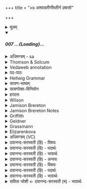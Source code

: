 +++
title = "०७ अश्वावतीर्गोमतीर्न उषासो"

+++
<details><summary>मूलम्</summary>

अश्वा॑वती॒र्गोम॑तीर्न उ॒षासो॑ वी॒रव॑ती॒स्सद॑मुच्छन्तु भ॒द्राः ।  
घृ॒तन्दुहा॑ना वि॒श्वत॒ᳶ प्रपी॑ना यू॒यं पा॑त स्व॒स्तिभि॒स्सदा॑ नः ॥ (१५)
</details>
<div class="js_include" includetitle="false" newlevelforh1="5" unfilled url="/vedAH_Rk/shAkalam/saMhitA/sarvASh_TIkAH/07/041/07_ashvAvatIrgomatIrna_uShAso.md">
<details open><summary><h5>007 ...{Loading}...</h5></summary>
<details><summary>अधिमन्त्रम् - sa</summary>

- देवता - उषाः
- ऋषिः - वसिष्ठः
- छन्दः - त्रिष्टुप्
</details>
<details><summary>Thomson & Solcum</summary>

अ᳓श्वावतीर् गो᳓मतीर् न उषा᳓सो  
वीर᳓वतीः स᳓दम् उछन्तु भद्राः᳓  
घृतं᳓ दु᳓हाना विश्व᳓तः प्र᳓पीता  
यूय᳓म् पात सुअस्ति᳓भिः स᳓दा नः
</details>
<details><summary>Vedaweb annotation</summary>

_________
**Strata**  
Cretic

_________
**Pāda-label**  
genre M  
genre M  
genre M  
genre M;; repeated line
_________
**Morph**  
áśvāvatīḥ ← áśvāvant- (nominal stem)  
{case:NOM, gender:F, number:PL}

gómatīḥ ← gómant- (nominal stem)  
{case:NOM, gender:F, number:PL}

naḥ ← ahám (pronoun)  
{case:ACC, number:PL}

uṣā́saḥ ← uṣás- (nominal stem)  
{case:NOM, gender:F, number:PL}

bhadrā́ḥ ← bhadrá- (nominal stem)  
{case:NOM, gender:F, number:PL}

sádam ← sádam (invariable)  
{}

uchantu ← √vas- 1 (root)  
{number:PL, person:3, mood:IMP, tense:PRS, voice:ACT}

vīrávatīḥ ← vīrávant- (nominal stem)  
{case:NOM, gender:F, number:PL}

dúhānāḥ ← √duh- (root)  
{case:NOM, gender:F, number:PL, tense:PRS, voice:MED}

ghr̥tám ← ghr̥tá- (nominal stem)  
{case:NOM, gender:N, number:SG}

prápītāḥ ← √pī- 1 (root)  
{case:NOM, gender:F, number:PL, non-finite:PPP}

viśvátas ← viśvátas (invariable)  
{}

naḥ ← ahám (pronoun)  
{case:ACC, number:PL}

pāta ← √pā- 1 (root)  
{number:PL, person:2, mood:IMP, tense:PRS, voice:ACT}

sádā ← sádā (invariable)  
{}

svastíbhiḥ ← svastí- (nominal stem)  
{case:INS, gender:M, number:PL}

yūyám ← tvám (pronoun)  
{case:NOM, number:PL}

</details>
<details><summary>पद-पाठः</summary>

अश्व॑ऽवतीः । गोऽम॑तीः । नः॒ । उ॒षसः॑ । वी॒रऽव॑तीः । सद॑म् । उ॒च्छ॒न्तु॒ । भ॒द्राः ।  
घृ॒तम् । दुहा॑नाः । वि॒श्वतः॑ । प्रऽपी॑ताः । यू॒यम् । पा॒त॒ । स्व॒स्तिऽभिः॑ । सदा॑ । नः॒ ॥
</details>
<details><summary>Hellwig Grammar</summary>

-   *aśvāvatīr* ← *aśvāvatīḥ* ← *aśvāvat*
- \[noun\], nominative, plural, feminine
- “rich in horses.”

_________

- *gomatīr* ← *gomatīḥ* ← *gomat*
- \[noun\], nominative, plural, feminine
- “rich in cattle; bovine.”

_________

- *na* ← *naḥ* ← *mad*
- \[noun\], dative, plural
- “I; mine.”

_________

- *uṣāso* ← *uṣāsaḥ* ← *uṣas*
- \[noun\], nominative, plural, feminine
- “Ushas; dawn; uṣas \[word\]; morning.”

_________

- *vīravatīḥ* ← *vīravat*
- \[noun\], nominative, plural, feminine
- “rich in men.”

_________

- *sadam*
- \[adverb\]
- “always.”

_________

- *ucchantu* ← *vas*
- \[verb\], plural, Present imperative
- “dawn; shine.”

_________

- *bhadrāḥ* ← *bhadra*
- \[noun\], nominative, plural, feminine
- “auspicious; lovely; good; happy; bhadra \[word\]; lucky;
    fine-looking; beautiful.”

_________

- *ghṛtaṃ* ← *ghṛtam* ← *ghṛta*
- \[noun\], accusative, singular, neuter
- “ghee; fat.”

_________

- *duhānā* ← *duhānāḥ* ← *duh*
- \[verb noun\], nominative, plural
- “milk.”

_________

- *viśvataḥ* ← *viśvatas*
- \[adverb\]
- “everywhere; around; about.”

_________

- *prapītā* ← *prapītāḥ* ← *prapā* ← *√pā*
- \[verb noun\], nominative, plural
- “drink.”

_________

- *yūyam* ← *tvad*
- \[noun\], nominative, plural
- “you.”

_________

- *pāta* ← *pā*
- \[verb\], plural, Present imperative
- “protect; govern.”

_________

- *svastibhiḥ* ← *svasti*
- \[noun\], instrumental, plural, feminine
- “prosperity; well-being; fortune; benediction; svasti \[word\];
    well; luck.”

_________

- *sadā*
- \[adverb\]
- “always; continually; always; perpetually.”

_________

- *naḥ* ← *mad*
- \[noun\], accusative, plural
- “I; mine.”

_________

</details>
<details><summary>सायण-भाष्यम्</summary>

**भद्राः** भजनीयाः **उषसः** उषोदेवताः **अश्वावतीः** अश्ववत्योऽश्वसहिताः सत्यः **गोमतीः** गोमत्यश्च **वीरवतीः** वीरवत्यः पुत्रादिजनोपेताश्च भवन्त्यः **नः** अस्मभ्यं **सदं** सर्वदा **उच्छन्तु** व्युच्छन्तु नैशं तमो विवासयन्तु । कीदृश्यः। **घृतम्** उदकं **दुहानाः** सिञ्चन्त्यः **विश्वतः** सर्वैर्गुणैः **प्रपीताः** प्रवृद्धाः । एवंभूता उषसस्तम उच्छन्तु । अस्मिन् सूक्ते प्रतिपादिता हे सर्वे देवाः **यूयं** **नः** अस्मान् **सदा** सर्वदा **स्वस्तिभिः** कल्याणैः **पात** पालयत ॥ ॥ ८ ॥
________________
अश्वावतीः बहुभिगोभिर्युक्ताः वीरवतीः पुत्रपौत्रादिभिर्वीरैर्युक्ताः भद्राः कल्याणरूपाः घृतं दुहाना घृतक्षीरादिद्रव्याणि संपादयन्त्यः विश्वतः प्रपीनाः सर्वमपि जगप्रकर्षेणाप्याययन्त्यः उषासः यथोक्तगुणविशिष्टा उषःकालदेवता भगस्य प्रसादात् सदं सदनं कर्मानुष्ठानस्थानं प्रत्युच्छन्तु प्रभातं कुर्वन्तु । हे उषासः यूयं स्वस्तिभिः क्षेमरूपैः फलप्रदानैः नः अस्मान् पात रक्षत ॥
</details>
<details><summary>सायणोक्त-विनियोगः</summary>

23अथ हविष एव विकल्पिता याज्यामाह ।
</details>
<details><summary>हरदत्तः</summary>

उत्तरा ऋक् वैश्वदेवी - अश्वावतीरिति ॥ **उषासः** उषसः अश्ववत्यः **गोमत्यः** वीरवत्यश्च भूत्वा **उच्छन्तु** व्युच्छन्तु व्युष्टा भवन्तु **सदं** सदा नित्यमित्यर्थः । **घृतं**, उपलक्षणमेतत् “क्षीरं सर्पिः मधूदकम्” इत्यादि **दुहानाः विश्वतः** सर्वतः **प्रपीनाः** प्रवृद्धाः ये अस्मिन्सूक्ते निर्दिष्टाः अग्न्यादयः ते **यूयं** नः अस्मान् **स्वस्तिभिः सदा पात** रक्षत ॥
</details>
<details><summary>Wilson</summary>

_________
**English translation:**  

“{Text is missing}”
</details>
<details><summary>Jamison Brereton</summary>

Let the Dawns, accompanied by horses, by cows, by heroes, dawn always  auspicious for us,  
milking out ghee on all sides, teeming. – Do you protect us always with  your blessings.
</details>
<details><summary>Jamison Brereton Notes</summary>

Though this vs. is also found, better situated, in a Dawn hymn (VII.80.3) and is quite possibly extrahymnic here, the emphasis on the valuable goods, esp.

livestock, that the Dawns bring, to distribute as dakṣinā, well fits the hope for a good portion that characterizes the rest of the hymn. Note esp. that in 3cd we hope to be propagated with cows and horses (góbhir áśvaiḥ) and to become possessed of men (nṛvántaḥ), matched here by the entities by which the Dawns are accompanied: áśvāvatīr gómatīḥ … vīrávatīḥ.
</details>
<details><summary>Griffith</summary>

May blessed Mornings dawn on us for ever, with wealth of kine, of horses, and of heroes,  
     Streaming with all abundance, pouring fatness. Preserve us evermore, ye Gods, with blessings.
</details>
<details><summary>Geldner</summary>

Rossereich, rinderreich, söhnereich, glückbringend mögen uns immerdar die Usas´ aufleuchten, allenthalben Schmalz als Milch gebend, strotzend.-Behütet uns immerdar mit eurem Segen!
</details>
<details><summary>Grassmann</summary>

Stets mögen uns die Morgenröthen leuchten die schönen, reich an Rossen, Rindern, Helden, Von Fette triefend, stets von Nahrung schwellend, ihr Götter schützt uns stets mit eurem Segen.
</details>
<details><summary>Elizarenkova</summary>

Богатые конями, богатые коровами, богатые мужами,  
Пусть всегда для нас зажигаются утренние зори, благодатные,  
Доясь жиром, набухшие!  
Защищайте вы нас всегда своими милостями!
</details>
<details><summary>अधिमन्त्रम् (VC)</summary>

- उषाः
- वसिष्ठः
- निचृत्त्रिष्टुप्
- धैवतः
</details>
<details><summary>दयानन्द-सरस्वती (हि) - विषयः</summary>

फिर विदुषी स्त्री क्या करें, इस विषय को अगले मन्त्र में कहते हैं ॥
</details>
<details><summary>दयानन्द-सरस्वती (हि) - पदार्थः</summary>

पदार्थान्वयभाषाः -  हे पढ़ाने और उपदेश करनेवाली पण्डिता स्त्रियो ! तुम (उषसः) प्रभात वेला सी शोभती हुई (अश्वावतीः) जिन के समीप बड़े-बड़े पदार्थ विद्यमान (गोमतीः) वा किरणें विद्यमान (वीरवतीः) वा वीर विद्यमान (भद्राः) जो कल्याण करने (प्रपीताः) उत्तमता से बढ़ाने और (विश्वतः) सब ओर से (घृतम्) जल को (दुहानाः) पूरा करती हुईं आप (नः) हमारे (सदम्) स्थान को (उच्छन्तु) सेवो वह (यूयम्) तुम (स्वस्तिभिः) सुखों से (नः) हम लोगों की (सदा) सर्वदैव (पात) रक्षा कीजिये ॥७॥
</details>
<details><summary>दयानन्द-सरस्वती (हि) - भावार्थः</summary>

भावार्थभाषाः -  इस मन्त्र में वाचकलुप्तोपमालङ्कार है । जैसे प्रभात वेला सब निद्रा में ठहरे हुए मरे हुए जैसों को चैतन्य करा कर्मों में युक्त कराती हैं, वैसे ही होती हुईं विदुषी स्त्रियाँ सब अविद्या निद्रास्थ स्त्रियों को पढ़ाने और उपदेश करने से अच्छे काम में प्रवृत्त करावें ॥७॥ इस सूक्त में मनुष्यों की दिनचर्य्या का प्रतिपादन होने से इस सूक्त के अर्थ की इससे पूर्व सूक्त के अर्थ के साथ सङ्गति जाननी चाहिये ॥ यह इकतालीसवाँ सूक्त और आठवाँ वर्ग समाप्त हुआ ॥
</details>
<details><summary>दयानन्द-सरस्वती (हि) - अन्वयः</summary>

अन्वय:  हे अध्यापकोपदेशिका विदुष्यस्त्रिय ! उषास इवाश्वावतीर्गोमतीर्वीरवतीर्भद्राः प्रपीता विश्वतो घृतं दुहाना भवत्यो नः सदमुच्छन्तु यूयं स्वस्तिभिर्नस्सदा पात ॥७॥
</details>
<details><summary>दयानन्द-सरस्वती (हि) - विषयः</summary>

पुनर्विदुष्यः स्त्रियः किं कुर्युरित्याह ॥
</details>
<details><summary>दयानन्द-सरस्वती (हि) - पदार्थः</summary>

पदार्थान्वयभाषाः -  (अश्वावतीः) अश्वा महान्तः पदार्था विद्यन्ते यासु ताः (गोमतीः) गावो धेनवः किरणा विद्यन्ते यासु ताः (नः) अस्माकम् (उषसः) प्रभातवेला इव शोभमानाः। अत्र वा छन्दसीत्युपधादीर्घः। (वीरवतीः) वीरा विद्यन्ते यासु ताः (सदम्) सीदन्ति यस्मिन् तम् (उच्छन्तु) सेवन्ताम् (भद्राः) कल्याणकर्यः (घृतम्) उदकम् (दुहानाः) प्रपूरयन्त्यः (विश्वतः) (प्रपीताः) प्रकर्षेण पीता वर्धयित्र्यः (यूयम्) (पात) (स्वस्तिभिः) (सदा) (नः) ॥७॥
</details>
<details><summary>दयानन्द-सरस्वती (हि) - भावार्थः</summary>

भावार्थभाषाः -  अत्र वाचकलुप्तोपमालङ्कारः। यथोषसस्सर्वान् निद्रास्थान् मृतककल्पान् चेतयित्वा कर्मसु प्रवर्तयन्ति तथैव सत्यो विदुष्यः स्त्रियस्सर्वाः स्त्रियोऽविद्यानिद्रास्था अध्यापनोपदेशाभ्यां चेतयित्वा सत्कर्मसु प्रेरयन्त्विति ॥७॥ अत्र मनुष्याणां दिनचर्याप्रतिपादनादेतदर्थस्य पूर्वसूक्तार्थेन सह सङ्गतिर्वेद्या ॥ इत्येकचत्वारिंशत्तमं सूक्तमष्टमो वर्गश्च समाप्तः ॥
</details>
<details><summary>सविता जोशी ← दयानन्द-सरस्वती (म) - भावार्थः</summary>

भावार्थभाषाः -  या मंत्रात वाचकलुप्तोपमालंकार आहे. प्रभातवेळही झोपेत असलेल्या व जीवन्मृत असणाऱ्यांमध्ये चैतन्य निर्माण करून कार्यात प्रवृत्त करते तसेच विदुषी स्त्रियांनी सर्व अविद्यायुक्त स्त्रियांना अध्यापन व उपदेश करून चांगल्या कार्यात प्रवृत्त करावे. ॥ ७ ॥
</details>
</details>
</div>
